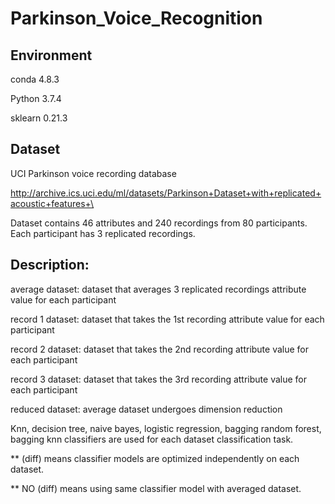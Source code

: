 # Parkinson_Voice_Recognition

## Environment 
conda 4.8.3

Python 3.7.4

sklearn 0.21.3

## Dataset 
UCI Parkinson voice recording database

http://archive.ics.uci.edu/ml/datasets/Parkinson+Dataset+with+replicated+acoustic+features+\

Dataset contains 46 attributes and 240 recordings from 80 participants. Each participant has 3 replicated recordings. 

## Description:
average dataset: dataset that averages 3 replicated recordings attribute value for each participant

record 1 dataset: dataset that takes the 1st recording attribute value for each participant

record 2 dataset: dataset that takes the 2nd recording attribute value for each participant

record 3 dataset: dataset that takes the 3rd recording attribute value for each participant

reduced  dataset: average dataset undergoes dimension reduction

Knn, decision tree, naive bayes, logistic regression, bagging random forest, bagging knn classifiers are used for each dataset classification task. 

** (diff) means classifier models are optimized independently on each dataset. 

** NO (diff) means using same classifier model with averaged dataset. 

